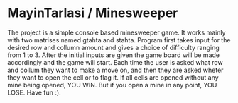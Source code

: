 # MayinTarlasi / Minesweeper
The project is a simple console based minesweeper game. It works mainly with two matrises named gtahta and stahta.
Program first takes input for the desired row and collumn amount and gives a choice of difficulty ranging from 1 to 3.
After the initial inputs are given the game board will be made accordingly and the game will start.
Each time the user is asked what row and collum they want to make a move on, and then they are asked wheter they want to open the cell or to flag it.
If all cells are opened without any mine being opened, YOU WIN. But if you open a mine in any point, YOU LOSE.
Have fun :).

